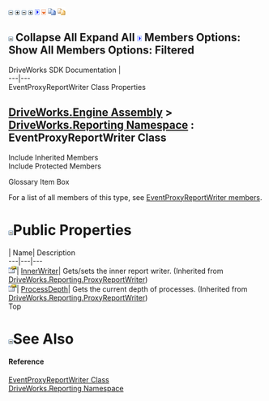 ![](dotnetimages/collapse.gif) ![](dotnetimages/expand.gif) ![](dotnetimages/collapse.gif) ![](dotnetimages/expand.gif) ![](dotnetimages/drpdown.gif) ![](dotnetimages/drpdown_orange.gif) ![](dotnetimages/copycode.gif) ![](dotnetimages/copycodeHighlight.gif)

![](dotnetimages/collapse.gif) Collapse All Expand All ![](dotnetimages/drpdown.gif) Members Options: Show All  Members Options: Filtered   
---  
DriveWorks SDK Documentation  |   
---|---  
EventProxyReportWriter Class Properties   
  
[DriveWorks.Engine Assembly](topic2156.md) > [DriveWorks.Reporting Namespace](topic10334.md) : EventProxyReportWriter Class  
---  
  
Include Inherited Members    
Include Protected Members    


Glossary Item Box

For a list of all members of this type, see [EventProxyReportWriter members](topic10393.md).

# ![](dotnetimages/collapse.gif)Public Properties

| Name| Description  
---|---|---  
![Public Property](dotnetimages/publicProperty.gif)| [InnerWriter](topic10449.md)| Gets/sets the inner report writer. (Inherited from [DriveWorks.Reporting.ProxyReportWriter](topic10434.md))  
![Public Property](dotnetimages/publicProperty.gif)| [ProcessDepth](topic10450.md)| Gets the current depth of processes. (Inherited from [DriveWorks.Reporting.ProxyReportWriter](topic10434.md))  
Top

# ![](dotnetimages/collapse.gif)See Also

#### Reference

[EventProxyReportWriter Class](topic10392.md)   
[DriveWorks.Reporting Namespace](topic10334.md)


